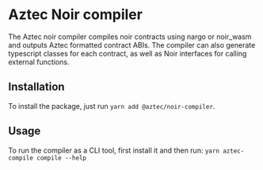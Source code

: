 # Aztec Noir compiler

The Aztec noir compiler compiles noir contracts using nargo or noir_wasm and outputs Aztec formatted contract ABIs. The compiler can also generate typescript classes for each contract, as well as Noir interfaces for calling external functions.

## Installation

To install the package, just run `yarn add @aztec/noir-compiler`.

## Usage

To run the compiler as a CLI tool, first install it and then run: `yarn aztec-compile compile --help`

